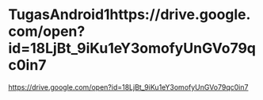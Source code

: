 # TugasAndroid1https://drive.google.com/open?id=18LjBt_9iKu1eY3omofyUnGVo79qc0in7
https://drive.google.com/open?id=18LjBt_9iKu1eY3omofyUnGVo79qc0in7
